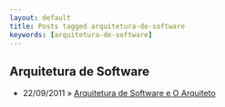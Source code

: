 ```yaml
---
layout: default
title: Posts tagged arquitetura-de-software
keywords: [arquitetura-de-software]
---
```

<h2 class="category">Arquitetura de Software</h2>
<ul class="posts">
<li>
<p>
<span class="date">22/09/2011</span> &raquo; 
<a href="/blog/arquitetura-de-software-e-o-arquiteto">Arquitetura de Software e O Arquiteto</a>
</p>
</li> 
</ul>
